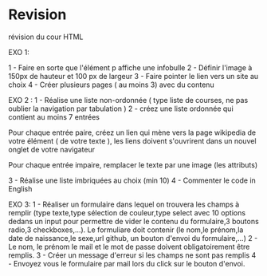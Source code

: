 # Revision
révision du cour HTML

EXO 1:

1 - Faire en sorte que l'élément p affiche une infobulle
2 - Définir l'image à 150px de hauteur et 100 px de largeur
3 - Faire pointer le lien vers un site au choix
4 - Créer plusieurs pages ( au moins 3) avec du contenu

EXO 2 :
1 - Réalise une liste non-ordonnée ( type liste de courses, ne pas oublier la navigation par tabulation )
2 - créez une liste ordonnée qui contient au moins 7 entrées

Pour chaque entrée paire, créez un lien qui mène vers la page wikipedia de votre élément ( de votre texte ),
 les liens doivent s'ouvrirent dans un nouvel onglet de votre navigateur
 
Pour chaque entrée impaire, remplacer le texte par une image (les attributs)

3 - Réalise une liste imbriquées au choix (min 10)
4 - Commenter le code in English

EXO 3:
1 - Réaliser un formulaire dans lequel on trouvera les champs à remplir (type texte,type sélection de couleur,type select avec 10 options dedans
un input pour permettre de vider le contenu du formulaire,3 boutons radio,3 checkboxes,...). Le formuliare doit contenir (le nom,le prénom,la date de naissance,le sexe,url github, un bouton d'envoi du formulaire,...)
2 - Le nom, le prénom le mail et le mot de passe doivent obligatoirement être remplis.
3 - Créer un message d'erreur si les champs ne sont pas remplis
4 - Envoyez vous le formulaire par mail lors du click sur le bouton d'envoi.
